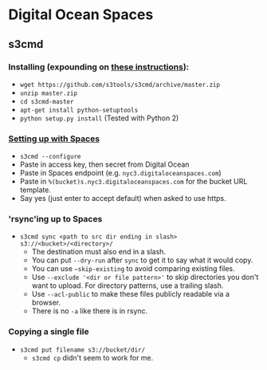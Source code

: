 # Digital Ocean Spaces

## s3cmd

### Installing (expounding on [these instructions](https://s3tools.org/download)):

- `wget https://github.com/s3tools/s3cmd/archive/master.zip`
- `unzip master.zip`
- `cd s3cmd-master`
- `apt-get install python-setuptools`
- `python setup.py install` (Tested with Python 2)

### [Setting up with Spaces](https://www.digitalocean.com/docs/spaces/resources/s3cmd/)

- `s3cmd --configure`
- Paste in access key, then secret from Digital Ocean
- Paste in Spaces endpoint (e.g. `nyc3.digitaloceanspaces.com`)
- Paste in `%(bucket)s.nyc3.digitaloceanspaces.com` for the bucket URL template.
- Say yes (just enter to accept default) when asked to use https.

### 'rsync'ing up to Spaces

- `s3cmd sync <path to src dir ending in slash> s3://<bucket>/<directory>/`
  - The destination must also end in a slash.
  - You can put `--dry-run` after `sync` to get it to say what it would copy.
  - You can use `—skip-existing` to avoid comparing existing files.
  - Use `--exclude '<dir or file pattern>'` to skip directories you don't want to upload. For directory patterns, use a trailing slash.
  - Use `--acl-public` to make these files publicly readable via a browser.
  - There is no `-a` like there is in rsync.

### Copying a single file

- `s3cmd put filename s3://bucket/dir/`
  - `s3cmd cp` didn't seem to work for me.
